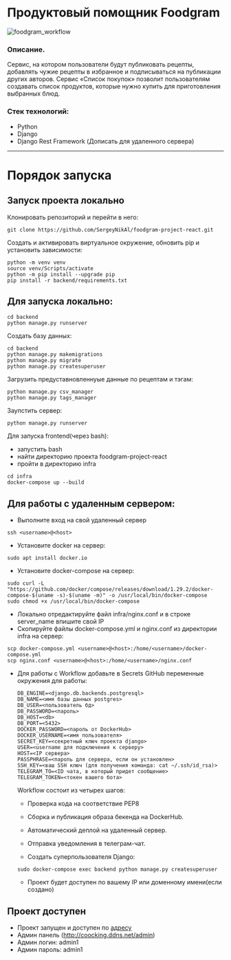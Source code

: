 # Продуктовый помощник Foodgram

![foodgram_workflow](https://github.com/SergeyNikAl/foodgram-project-react/actions/workflows/foodgram_workflow.yml/badge.svg)


### Описание.
Сервис, на котором пользователи будут публиковать рецепты, добавлять чужие рецепты в избранное и подписываться на публикации других авторов. Сервис «Список покупок» позволит пользователям создавать список продуктов, которые нужно купить для приготовления выбранных блюд.

### Стек технологий:
- Python
- Django
- Django Rest Framework
  (Дописать для удаленного сервера)
---

# Порядок запуска
## Запуск проекта локально
Клонировать репозиторий и перейти в него:
```
git clone https://github.com/SergeyNikAl/foodgram-project-react.git
```

Создать и активировать виртуальное окружение, обновить pip и установить зависимости:
```
python -m venv venv
source venv/Scripts/activate
python -m pip install --upgrade pip
pip install -r backend/requirements.txt
```

## Для запуска локально:
```
cd backend
python manage.py runserver
```

Создать базу данных:
```
cd backend
python manage.py makemigrations
python manage.py migrate
python manage.py createsuperuser
```

Загрузить предуставновленнуые данные по рецептам и тэгам:
```
python manage.py csv_manager
python manage.py tags_manager
```

Заупстить сервер:
```
python manage.py runserver
```

Для запуска frontend(через bash):
- запустить bash
- найти директорию проекта foodgram-project-react
- пройти в директорию infra
```
cd infra
docker-compose up --build
```

## Для работы с удаленным сервером:
* Выполните вход на свой удаленный сервер
```
ssh <username>@<host>
```

* Установите docker на сервер:
```
sudo apt install docker.io 
```
* Установите docker-compose на сервер:
```
sudo curl -L "https://github.com/docker/compose/releases/download/1.29.2/docker-compose-$(uname -s)-$(uname -m)" -o /usr/local/bin/docker-compose
sudo chmod +x /usr/local/bin/docker-compose
```
* Локально отредактируйте файл infra/nginx.conf и в строке server_name впишите свой IP
* Скопируйте файлы docker-compose.yml и nginx.conf из директории infra на сервер:
```
scp docker-compose.yml <username>@<host>:/home/<username>/docker-compose.yml
scp nginx.conf <username>@<host>:/home/<username>/nginx.conf
```
* Для работы с Workflow добавьте в Secrets GitHub переменные окружения для работы:
    ```
    DB_ENGINE=<django.db.backends.postgresql>
    DB_NAME=<имя базы данных postgres>
    DB_USER=<пользователь бд>
    DB_PASSWORD=<пароль>
    DB_HOST=<db>
    DB_PORT=<5432>
    DOCKER_PASSWORD=<пароль от DockerHub>
    DOCKER_USERNAME=<имя пользователя>
    SECRET_KEY=<секретный ключ проекта django>
    USER=<username для подключения к серверу>
    HOST=<IP сервера>
    PASSPHRASE=<пароль для сервера, если он установлен>
    SSH_KEY=<ваш SSH ключ (для получения команда: cat ~/.ssh/id_rsa)>
    TELEGRAM_TO=<ID чата, в который придет сообщение>
    TELEGRAM_TOKEN=<токен вашего бота>
    ```
    Workflow состоит из четырех шагов:
     - Проверка кода на соответствие PEP8
     - Сборка и публикация образа бекенда на DockerHub.
     - Автоматический деплой на удаленный сервер.
     - Отправка уведомления в телеграм-чат.  
  
    - Создать суперпользователя Django:
    ```
    sudo docker-compose exec backend python manage.py createsuperuser
    ```
    - Проект будет доступен по вашему IP или доменному имени(если создано)

## Проект доступен
- Проект запущен и доступен по [адресу](http://coocking.ddns.net/signin)
- Админ панель (http://coocking.ddns.net/admin)
- Админ логин: admin1
- Админ пароль: admin1



